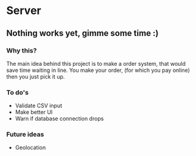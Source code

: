 # Server
## Nothing works yet, gimme some time :)

### Why this?
The main idea behind this project is to make a order system, that would save time waiting in line. You make your order, (for which you pay online) then you just pick it up.


### To do's
* Validate CSV input
* Make better UI
* Warn if database connection drops

### Future ideas
* Geolocation
